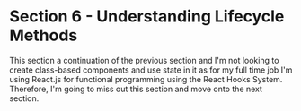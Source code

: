 # Section 6 - Understanding Lifecycle Methods

This section a continuation of the previous section and I'm not looking to create class-based components and use state in it as for my full time job I'm using React.js for functional programming using the React Hooks System. Therefore, I'm going to miss out this section and move onto the next section.
